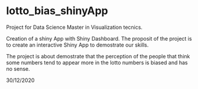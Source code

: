 # lotto_bias_shinyApp

Project for Data Science Master in Visualization tecnics.

Creation of a shiny App with Shiny Dashboard.
The proposit of the project is to create an interactive Shiny App to demostrate our skills.

The project is about demostrate that the perception of the people that think some numbers tend to appear more in the lotto numbers is biased and has no sense.

30/12/2020